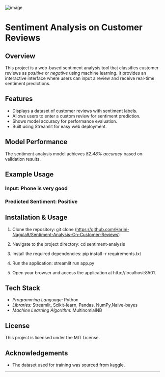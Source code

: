 ![image](https://github.com/user-attachments/assets/505af702-706e-4698-978a-b8deadface4c)

# Sentiment Analysis on Customer Reviews

## Overview
This project is a web-based sentiment analysis tool that classifies customer reviews as *positive* or *negative* using machine learning. It provides an interactive interface where users can input a review and receive real-time sentiment predictions.

## Features
- Displays a dataset of customer reviews with sentiment labels.
- Allows users to enter a custom review for sentiment prediction.
- Shows model accuracy for performance evaluation.
- Built using Streamlit for easy web deployment.

## Model Performance
The sentiment analysis model achieves *82.48% accuracy* based on validation results.

## Example Usage
### Input: Phone is very good
### Predicted Sentiment: Positive


## Installation & Usage
1. Clone the repository: git clone (https://github.com/Harini-Nagula9/Sentiment-Analysis-On-Customer-Reviews)
2. Navigate to the project directory: cd sentiment-analysis
3. Install the required dependencies: pip install -r requirements.txt
4. Run the application: streamlit run app.py

5. Open your browser and access the application at http://localhost:8501.

## Tech Stack
- *Programming Language:* Python
- *Libraries:* Streamlit, Scikit-learn, Pandas, NumPy,Naive-bayes
- *Machine Learning Algorithm:* MultinomialNB

## License
This project is licensed under the MIT License.

## Acknowledgements
- The dataset used for training was sourced from kaggle.


---
